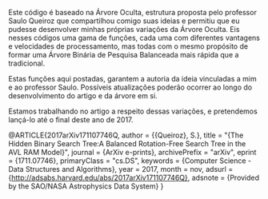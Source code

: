 Este código é baseado na Árvore Oculta, estrutura proposta pelo professor Saulo Queiroz que compartilhou comigo suas ideias e permitiu que eu pudesse desenvolver minhas próprias variações da Árvore Oculta.
Eis nesses códigos uma gama de funções, cada uma com diferentes vantagens e velocidades de processamento, mas todas com o mesmo propósito de formar uma Árvore Binária de Pesquisa Balanceada mais rápida que a tradicional.

Estas funções aqui postadas, garantem a autoria da ideia vinculadas a mim e ao professor Saulo. Possíveis atualizações poderão ocorrer ao longo do desenvolvimento do artigo e da árvore em si.

Estamos trabalhando no artigo a respeito dessas variações, e pretendemos lançá-lo até o final deste ano de 2017.

@ARTICLE{2017arXiv171107746Q,
author = {{Queiroz}, S.},
title = "{The Hidden Binary Search Tree:A Balanced Rotation-Free Search Tree in the AVL RAM Model}",
journal = {ArXiv e-prints},
archivePrefix = "arXiv",
eprint = {1711.07746},
primaryClass = "cs.DS",
keywords = {Computer Science - Data Structures and Algorithms},
year = 2017,
month = nov,
adsurl = {http://adsabs.harvard.edu/abs/2017arXiv171107746Q},
adsnote = {Provided by the SAO/NASA Astrophysics Data System}
}
